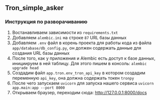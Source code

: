 ## Tron_simple_asker
### Инструкция по разворачиванию
1. Востанавливаем зависимости из `requirements.txt`
2. Добавляем `alembic.ini` на строке `87` URL базы данных
3. Добавляем `.env` файл в корень проекта для работы кода из файла `app/database/db_config.py`, он должен содержать данные для создания URL базы данных
4. После того, как у приложения и Alembic есть доступ к базе данных, инициируем в ней таблицу. Для этого пишем в консоль:
   `alembic upgrade head`
5. Создадим файл `app.tron.env_tron_api_key` в котором создадим переменную `api_key`, она должна содержать токен `tronpy`
6. После чего запускаем `uvicorn` для запуска нашего сервиса
   `uvicorn  app.main:app --port 8000`
7. Открываем браузер, переходим сюда: http://127.0.0.1:8000/docs
